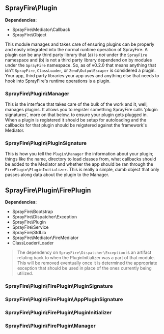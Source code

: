 ## SprayFire\Plugin

**Dependencies:**

- SprayFire\Mediator\Callback
- SprayFire\Object

This module manages and takes care of ensuring plugins can be properly and easily integrated into the normal runtime operation of SprayFire. A plugin can be any third party library that (a) is *not* under the  `SprayFire` namespace and (b) is not a third party library dependend on by modules under the `SprayFire` namespace. So, as of v0.2.0 that means anything that isn't `SprayFire`, `ClassLoader`, or `Zend\OutputEscaper` is considered a plugin. Your app, third party libraries your app uses and anything else that needs to hook into SprayFire's runtime operations is a plugin.

### SprayFire\Plugin\Manager

This is the interface that takes care of the bulk of the work and it, well, manages plugins. It allows you to register something SprayFire calls 'plugin signatures', more on that below, to ensure your plugin gets plugged in. When a plugin is registered it should be setup for autoloading and the callbacks for that plugin should be reigstered against the framework's Mediator.

### SprayFire\Plugin\PluginSignature

This is how you tell the `Plugin\Manager` the information about your plugin; things like the name, directory to load classes from, what callbacks should be added to the Mediator and whether the app should be ran through the `FirePlugin\PluginInitializer`. This is really a simple, dumb object that only passes along data about the plugin to the Manager.

## SprayFire\Plugin\FirePlugin

**Dependencies:**
- SprayFire\Bootstrap
- SprayFire\Dispatcher\Exception
- SprayFire\Plugin
- SprayFire\Service
- SprayFire\StdLib
- SprayFire\Mediator\FireMediator
- ClassLoader\Loader

> The dependency on `SprayFire\Dispatcher\Exception` is an artifact relating back to when the PluginInitializer was a part of that module. This will be removed eventually once it is determined the appropriate exception that should be used in place of the ones currently being utilized.

### SprayFire\Plugin\FirePlugin\PluginSignature

### SprayFire\Plugin\FirePlugin\AppPluginSignature

### SprayFire\Plugin\FirePlugin\PluginInitializer

### SprayFire\Plugin\FirePlugin\Manager
